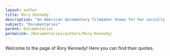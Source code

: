 ```yaml
---
layout: author
title: Rory Kennedy
description: "An American documentary filmmaker known for her socially relevant documentaries, including 'Last Days in Vietnam', which covers events during the Vietnam War."
subject: "Documentaries"
parent: Documentaries
permalink: /Documentaries/authors/Rory-Kennedy/
---
```


Welcome to the page of Rory Kennedy! Here you can find their quotes.
